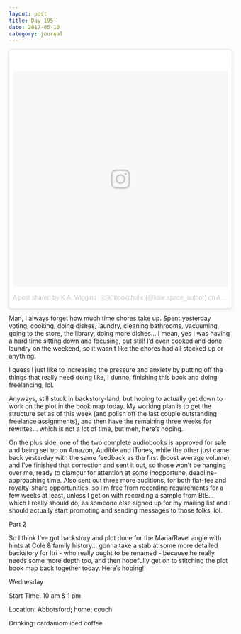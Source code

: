 ```yaml
---
layout: post
title: Day 195
date: 2017-05-10
category: journal
---
```


<blockquote class="instagram-media" data-instgrm-version="7" style=" background:#FFF; border:0; border-radius:3px; box-shadow:0 0 1px 0 rgba(0,0,0,0.5),0 1px 10px 0 rgba(0,0,0,0.15); margin: 1px; max-width:658px; padding:0; width:99.375%; width:-webkit-calc(100% - 2px); width:calc(100% - 2px);"><div style="padding:8px;"> <div style=" background:#F8F8F8; line-height:0; margin-top:40px; padding:50.0% 0; text-align:center; width:100%;"> <div style=" background:url(data:image/png;base64,iVBORw0KGgoAAAANSUhEUgAAACwAAAAsCAMAAAApWqozAAAABGdBTUEAALGPC/xhBQAAAAFzUkdCAK7OHOkAAAAMUExURczMzPf399fX1+bm5mzY9AMAAADiSURBVDjLvZXbEsMgCES5/P8/t9FuRVCRmU73JWlzosgSIIZURCjo/ad+EQJJB4Hv8BFt+IDpQoCx1wjOSBFhh2XssxEIYn3ulI/6MNReE07UIWJEv8UEOWDS88LY97kqyTliJKKtuYBbruAyVh5wOHiXmpi5we58Ek028czwyuQdLKPG1Bkb4NnM+VeAnfHqn1k4+GPT6uGQcvu2h2OVuIf/gWUFyy8OWEpdyZSa3aVCqpVoVvzZZ2VTnn2wU8qzVjDDetO90GSy9mVLqtgYSy231MxrY6I2gGqjrTY0L8fxCxfCBbhWrsYYAAAAAElFTkSuQmCC); display:block; height:44px; margin:0 auto -44px; position:relative; top:-22px; width:44px;"></div></div><p style=" color:#c9c8cd; font-family:Arial,sans-serif; font-size:14px; line-height:17px; margin-bottom:0; margin-top:8px; overflow:hidden; padding:8px 0 7px; text-align:center; text-overflow:ellipsis; white-space:nowrap;"><a href="https://www.instagram.com/p/BS7fJPcFtLW/" style=" color:#c9c8cd; font-family:Arial,sans-serif; font-size:14px; font-style:normal; font-weight:normal; line-height:17px; text-decoration:none;" target="_blank">A post shared by K.A. Wiggins | 🇨🇦 bookaholic (@kaie.space_author)</a> on <time style=" font-family:Arial,sans-serif; font-size:14px; line-height:17px;" datetime="2017-04-16T02:28:40+00:00">Apr 15, 2017 at 7:28pm PDT</time></p></div></blockquote>
<script async defer src="//platform.instagram.com/en_US/embeds.js"></script>

Man, I always forget how much time chores take up. Spent yesterday voting, cooking, doing dishes, laundry, cleaning bathrooms, vacuuming, going to the store, the library, doing more dishes… I mean, yes I was having a hard time sitting down and focusing, but still! I’d even cooked and done laundry on the weekend, so it wasn’t like the chores had all stacked up or anything!

I guess I just like to increasing the pressure and anxiety by putting off the things that really need doing like, I dunno, finishing this book and doing freelancing, lol.

Anyways, still stuck in backstory-land, but hoping to actually get down to work on the plot in the book map today. My working plan is to get the structure set as of this week (and polish off the last couple outstanding freelance assignments), and then have the remaining three weeks for rewrites… which is not a lot of time, but meh, here’s hoping. 

On the plus side, one of the two complete audiobooks is approved for sale and being set up on Amazon, Audible and iTunes, while the other just came back yesterday with the same feedback as the first (boost average volume), and I’ve finished that correction and sent it out, so those won’t be hanging over me, ready to clamour for attention at some inopportune, deadline-approaching time. Also sent out three more auditions, for both flat-fee and royalty-share opportunities, so I’m free from recording requirements for a few weeks at least, unless I get on with recording a sample from BtE… which I really should do, as someone else signed up for my mailing list and I should actually start promoting and sending messages to those folks, lol. 

Part 2

So I think I’ve got backstory and plot done for the Maria/Ravel angle with hints at Cole & family history… gonna take a stab at some more detailed backstory for Itri - who really ought to be renamed - because he really needs some more depth too, and then hopefully get on to stitching the plot book map back together today. Here’s hoping!

Wednesday

Start Time: 10 am & 1 pm

Location: Abbotsford; home; couch

Drinking: cardamom iced coffee

